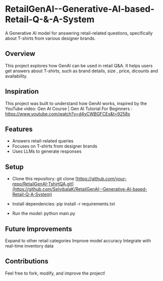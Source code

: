 # RetailGenAI--Generative-AI-based-Retail-Q-&-A-System
A Generative AI model for answering retail-related questions, specifically about T-shirts from various designer brands.

## Overview
This project explores how GenAI can be used in retail Q&A. It helps users get answers about T-shirts, such as brand details, size , price, dicounts and availability.

## Inspiration
This project was built to understand how GenAI works, inspired by the YouTube video:
Gen AI Course | Gen AI Tutorial For Beginners : https://www.youtube.com/watch?v=d4yCWBGFCEs&t=9258s

## Features
* Answers retail-related queries
* Focuses on T-shirts from designer brands
* Uses LLMs to generate responses

## Setup
* Clone this repository:
git clone [https://github.com/your-repo/RetailGenAI-TshirtQA.git](https://github.com/SelvibalaK/RetailGenAI--Generative-AI-based-Retail-Q-A-System)

* Install dependencies:
pip install -r requirements.txt

* Run the model:
python main.py

## Future Improvements
Expand to other retail categories
Improve model accuracy
Integrate with real-time inventory data

## Contributions
Feel free to fork, modify, and improve the project!
